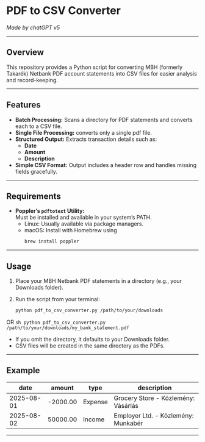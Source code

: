 # PDF to CSV Converter

_Made by chatGPT v5_

---

## Overview

This repository provides a Python script for converting MBH (formerly Takarék) Netbank PDF account statements into CSV files for easier analysis and record-keeping.

---

## Features

- **Batch Processing:** Scans a directory for PDF statements and converts each to a CSV file.
- **Single File Processing:** converts only a single pdf file.
- **Structured Output:** Extracts transaction details such as:
  - **Date**
  - **Amount**
  - **Description**
- **Simple CSV Format:** Output includes a header row and handles missing fields gracefully.
---

## Requirements

- **Poppler’s `pdftotext` Utility:**  
  Must be installed and available in your system’s PATH.
  - Linux: Usually available via package managers.
  - macOS: Install with Homebrew using  
    ```sh
    brew install poppler
    ```

---

## Usage

1. Place your MBH Netbank PDF statements in a directory (e.g., your Downloads folder).
2. Run the script from your terminal:

    ```sh
    python pdf_to_csv_converter.py /path/to/your/downloads
    ```
OR
    ```sh
    python pdf_to_csv_converter.py /path/to/your/downloads/my_bank_statement.pdf
    ```
    

   - If you omit the directory, it defaults to your Downloads folder.
   - CSV files will be created in the same directory as the PDFs.

---

## Example

| date       | amount   | type    | description                           |
|------------|----------|---------|---------------------------------------|
| 2025-08-01 | -2000.00 | Expense | Grocery Store - Közlemény: Vásárlás   |
| 2025-08-02 | 50000.00 | Income  | Employer Ltd. - Közlemény: Munkabér   |

---
